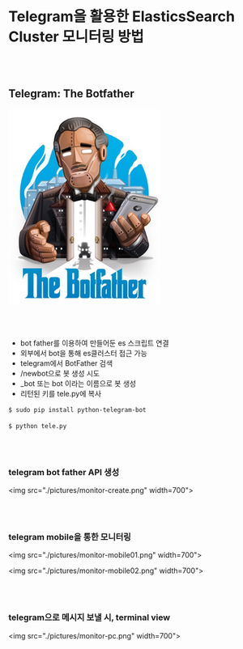 Telegram을 활용한 ElasticsSearch Cluster 모니터링 방법
======================================================

<br><br>

Telegram: The Botfather
-----------------------

<img src="./pictures/botfather.png" width="300">

<br><br>

-	bot father를 이용하여 만들어둔 es 스크립트 연결
-	외부에서 bot을 통해 es클러스터 접근 가능
-	telegram에서 BotFather 검색
-	/newbot으로 봇 생성 시도
-	<xxxxxxxx>\_bot 또는 <xxxxxxxx>bot 이라는 이름으로 봇 생성
-	리턴된 키를 tele.py에 복사

```shell
$ sudo pip install python-telegram-bot

$ python tele.py
```

<br><br>

### telegram bot father API 생성

<img src="./pictures/monitor-create.png" width=700">

<br><br>

### telegram mobile을 통한 모니터링

<img src="./pictures/monitor-mobile01.png" width=700">

<img src="./pictures/monitor-mobile02.png" width=700">

<br><br>

### telegram으로 메시지 보낼 시, terminal view

<img src="./pictures/monitor-pc.png" width=700">
